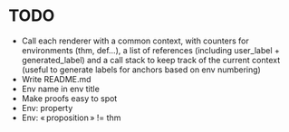 # TODO

- Call each renderer with a common context, with counters for environments (thm, def…), a list of references (including user_label + generated_label) and a call stack to keep track of the current context (useful to generate labels for anchors based on env numbering)
- Write README.md
- Env name in env title
- Make proofs easy to spot
- Env: property
- Env: « proposition » != thm

